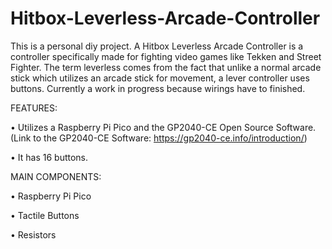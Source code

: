 # Hitbox-Leverless-Arcade-Controller

This is a personal diy project. A Hitbox Leverless Arcade Controller is a controller specifically made for fighting video games like Tekken and Street Fighter. The term leverless comes from the fact that unlike a normal arcade stick which utilizes
an arcade stick for movement, a lever controller uses buttons. Currently a work in progress because wirings have to finished.

FEATURES:

• Utilizes a Raspberry Pi Pico and the GP2040-CE Open Source Software.
(Link to the GP2040-CE Software: https://gp2040-ce.info/introduction/)

• It has 16 buttons.

MAIN COMPONENTS:

• Raspberry Pi Pico

• Tactile Buttons

• Resistors
